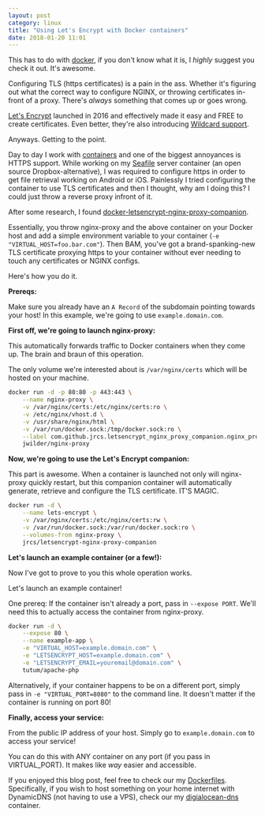 ```yaml
---
layout: post
category: linux
title: "Using Let's Encrypt with Docker containers"
date: 2018-01-20 11:01
---
```


This has to do with [docker](https://docker.com), if you don't know what it is, I *highly* suggest you check it out. It's awesome.


Configuring TLS (https certificates) is a pain in the ass. Whether it's figuring out what the correct way to configure NGINX, or throwing certificates in-front of a proxy. There's *always* something that comes up or goes wrong.


[Let's Encrypt](https://letsencrypt.org/) launched in 2016 and effectively made it easy and FREE to create certificates. Even better, they're also introducing [Wildcard support](https://letsencrypt.org/2017/07/06/wildcard-certificates-coming-jan-2018.html).


Anyways. Getting to the point.


Day to day I work with [containers](https://github.com/cdrage/dockerfiles) and one of the biggest annoyances is HTTPS support. While working on my [Seafile](https://www.seafile.com/en/home/) server container (an open source Dropbox-alternative), I was required to configure https in order to get file retrieval working on Android or iOS. Painlessly I tried configuring the container to use TLS certificates and then I thought, why am I doing this? I could just throw a reverse proxy infront of it.


After some research, I found [docker-letsencrypt-nginx-proxy-companion](https://github.com/JrCs/docker-letsencrypt-nginx-proxy-companion).


Essentially, you throw nginx-proxy and the above container on your Docker host and add a simple environment variable to your container (`-e "VIRTUAL_HOST=foo.bar.com"`). Then BAM, you've got a brand-spanking-new TLS certificate proxying https to your container without ever needing to touch any certificates or NGINX configs.


Here's how you do it.

__Prereqs:__

Make sure you already have an `A Record` of the subdomain pointing towards your host! In this example, we're going to use `example.domain.com`.

__First off, we're going to launch nginx-proxy:__

This automatically forwards traffic to Docker containers when they come up. The brain and braun of this operation.


The only volume we're interested about is `/var/nginx/certs` which will be hosted on your machine.

```sh
docker run -d -p 80:80 -p 443:443 \
    --name nginx-proxy \
    -v /var/nginx/certs:/etc/nginx/certs:ro \
    -v /etc/nginx/vhost.d \
    -v /usr/share/nginx/html \
    -v /var/run/docker.sock:/tmp/docker.sock:ro \
    --label com.github.jrcs.letsencrypt_nginx_proxy_companion.nginx_proxy \
    jwilder/nginx-proxy
```

__Now, we're going to use the Let's Encrypt companion:__

This part is awesome. When a container is launched not only will nginx-proxy quickly restart, but this companion container will automatically generate, retrieve and configure the TLS certificate. IT'S MAGIC.

```sh
docker run -d \
	--name lets-encrypt \
	-v /var/nginx/certs:/etc/nginx/certs:rw \
	-v /var/run/docker.sock:/var/run/docker.sock:ro \
	--volumes-from nginx-proxy \
	jrcs/letsencrypt-nginx-proxy-companion
```

__Let's launch an example container (or a few!):__

Now I've got to prove to you this whole operation works. 


Let's launch an example container!


One prereq: If the container isn't already a port, pass in `--expose PORT`. We'll need this to actually access the container from nginx-proxy.

```sh
docker run -d \
	--expose 80 \
	--name example-app \
	-e "VIRTUAL_HOST=example.domain.com" \
	-e "LETSENCRYPT_HOST=example.domain.com" \
	-e "LETSENCRYPT_EMAIL=youremail@domain.com" \
	tutum/apache-php
```

Alternatively, if your container happens to be on a different port, simply pass in `-e "VIRTUAL_PORT=8080"` to the command line. It doesn't matter if the container is running on port 80!


__Finally, access your service:__

From the public IP address of your host. Simply go to `example.domain.com` to access your service!


You can do this with ANY container on any port (if you pass in VIRTUAL_PORT). It makes like *way* easier and accessible.


If you enjoyed this blog post, feel free to check our my [Dockerfiles](https://github.com/cdrage/dockerfiles). Specifically, if you wish to host something on your home internet with DynamicDNS (not having to use a VPS), check our my [digialocean-dns](https://github.com/cdrage/dockerfiles/tree/master/digitalocean-dns) container.
